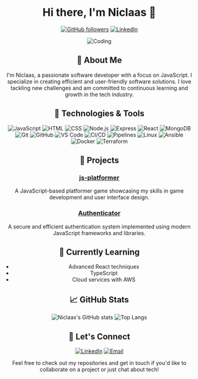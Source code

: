 <div align="center">

# Hi there, I'm Niclaas 👋

[![GitHub followers](https://img.shields.io/github/followers/TeggeAtze?style=social)](https://github.com/TeggeAtze)
[![LinkedIn](https://img.shields.io/badge/LinkedIn-blue?style=flat&logo=linkedin)](https://www.linkedin.com/in/niclaas-moldenhauer-a9531a213/)

![Coding](https://media.giphy.com/media/ZVik7pBtu9dNS/giphy.gif)

## 🚀 About Me

I'm Niclaas, a passionate software developer with a focus on JavaScript. I specialize in creating efficient and user-friendly software solutions. I love tackling new challenges and am committed to continuous learning and growth in the tech industry.

## 🔧 Technologies & Tools

<div>
  
![JavaScript](https://img.shields.io/badge/JavaScript-323330?style=for-the-badge&logo=javascript&logoColor=F7DF1E)
![HTML](https://img.shields.io/badge/HTML5-E34F26?style=for-the-badge&logo=html5&logoColor=white)
![CSS](https://img.shields.io/badge/CSS3-1572B6?style=for-the-badge&logo=css3&logoColor=white)
![Node.js](https://img.shields.io/badge/Node.js-43853D?style=for-the-badge&logo=node-dot-js&logoColor=white)
![Express](https://img.shields.io/badge/Express.js-404D59?style=for-the-badge)
![React](https://img.shields.io/badge/React-20232A?style=for-the-badge&logo=react&logoColor=61DAFB)
![MongoDB](https://img.shields.io/badge/MongoDB-4EA94B?style=for-the-badge&logo=mongodb&logoColor=white)
![Git](https://img.shields.io/badge/Git-F05032?style=for-the-badge&logo=git&logoColor=white)
![GitHub](https://img.shields.io/badge/GitHub-181717?style=for-the-badge&logo=github&logoColor=white)
![VS Code](https://img.shields.io/badge/VS%20Code-007ACC?style=for-the-badge&logo=visual-studio-code&logoColor=white)
![CI/CD](https://img.shields.io/badge/CI%2FCD-4285F4?style=for-the-badge&logo=google-cloud)
![Pipelines](https://img.shields.io/badge/Pipelines-FFCA28?style=for-the-badge&logo=gitlab)
![Linux](https://img.shields.io/badge/Linux-FCC624?style=for-the-badge&logo=linux&logoColor=black)
![Ansible](https://img.shields.io/badge/Ansible-EE0000?style=for-the-badge&logo=ansible&logoColor=white)
![Docker](https://img.shields.io/badge/Docker-2496ED?style=for-the-badge&logo=docker&logoColor=white)
![Terraform](https://img.shields.io/badge/Terraform-623CE4?style=for-the-badge&logo=terraform&logoColor=white)

</div>

## 💼 Projects

### [js-platformer](https://github.com/TeggeAtze/js-platformer)
A JavaScript-based platformer game showcasing my skills in game development and user interface design.

### [Authenticator](https://github.com/TeggeAtze/Authenticator)
A secure and efficient authentication system implemented using modern JavaScript frameworks and libraries.

## 🌱 Currently Learning

- Advanced React techniques
- TypeScript
- Cloud services with AWS

## 📈 GitHub Stats

![Niclaas's GitHub stats](https://github-readme-stats.vercel.app/api?username=TeggeAtze&show_icons=true&theme=radical)
![Top Langs](https://github-readme-stats.vercel.app/api/top-langs/?username=TeggeAtze&layout=compact&theme=radical)

## 💬 Let's Connect

[![LinkedIn](https://img.shields.io/badge/LinkedIn-blue?style=flat&logo=linkedin)](https://www.linkedin.com/in/niclaas-moldenhauer-a9531a213/)
[![Email](https://img.shields.io/badge/Email-D14836?style=flat&logo=gmail&logoColor=white)](mailto:niclaasmoldenhauer@gmail.com)

Feel free to check out my repositories and get in touch if you'd like to collaborate on a project or just chat about tech!

</div>
